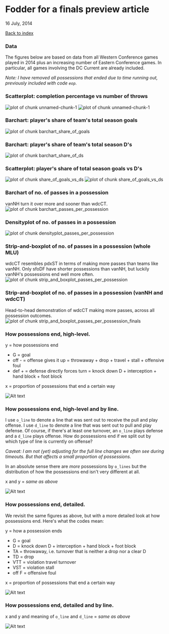 # Fodder for a finals preview article
16 July, 2014  

<a href="index.html">Back to index</a>

### Data

The figures below are based on data from all Western Conference games played in 2014 plus an increasing number of Eastern Conference games. In particular, all games involving the DC Current are already included.

*Note: I have removed all possessions that ended due to time running out, previously included with code `eop`.*

### Scatterplot: completion percentage vs number of throws

![plot of chunk unnamed-chunk-1](./2014-07-16_finals-preview_files/figure-html/unnamed-chunk-11.png) ![plot of chunk unnamed-chunk-1](./2014-07-16_finals-preview_files/figure-html/unnamed-chunk-12.png) 

### Barchart: player's share of team's total season goals
![plot of chunk barchart_share_of_goals](./2014-07-16_finals-preview_files/figure-html/barchart_share_of_goals.png) 

### Barchart: player's share of team's total season D's
![plot of chunk barchart_share_of_ds](./2014-07-16_finals-preview_files/figure-html/barchart_share_of_ds.png) 

### Scatterplot: player's share of total season goals vs D's
![plot of chunk share_of_goals_vs_ds](./2014-07-16_finals-preview_files/figure-html/share_of_goals_vs_ds1.png) ![plot of chunk share_of_goals_vs_ds](./2014-07-16_finals-preview_files/figure-html/share_of_goals_vs_ds2.png) 

### Barchart of no. of passes in a possession
vanNH turn it over more and sooner than wdcCT.
![plot of chunk barchart_passes_per_possession](./2014-07-16_finals-preview_files/figure-html/barchart_passes_per_possession.png) 

### Densityplot of no. of passes in a possession
![plot of chunk densityplot_passes_per_possession](./2014-07-16_finals-preview_files/figure-html/densityplot_passes_per_possession.png) 

### Strip-and-boxplot of no. of passes in a possession (whole MLU)
wdcCT resembles pdxST in terms of making more passes than teams like vanNH. Only sfoDF have shorter possessions than vanNH, but luckily vanNH's possessions end well more often.
![plot of chunk strip_and_boxplot_passes_per_possession](./2014-07-16_finals-preview_files/figure-html/strip_and_boxplot_passes_per_possession.png) 

### Strip-and-boxplot of no. of passes in a possession (vanNH and wdcCT)
Head-to-head demonstration of wdcCT making more passes, across all possession outcomes.
![plot of chunk strip_and_boxplot_passes_per_possession_finals](./2014-07-16_finals-preview_files/figure-html/strip_and_boxplot_passes_per_possession_finals.png) 

### How possessions end, high-level.

y = how possessions end   

  * G = goal
  * off - = offense gives it up = throwaway + drop + travel + stall + offensive foul
  * def + = defense directly forces turn = knock down D + interception + hand block + foot block

x = proportion of possessions that end a certain way

![Alt text](figs/fp_barchart_how_possessions_end_coarse_by_poss_team.png)

### How possessions end, high-level and by line.

I use `o_line` to denote a line that was sent out to receive the pull and play offense. I use `d_line` to denote a line that was sent out to pull and play defense. Of course, if there's at least one turnover, an `o_line` plays defense and a `d_line` plays offense. How do possessions end if we split out by which type of line is currently on offense?

*Caveat: I am not (yet) adjusting for the full line changes we often see during timeouts. But that affects a small proportion of possessions.*

In an absolute sense there are *more* possessions by `o_lines` but the distribution of how the possessions end isn't very different at all.

x and y = *same as above*  

![Alt text](figs/fp_barchart_how_possessions_end_coarse_by_line_and_poss_team.png)

### How possessions end, detailed.

We revisit the same figures as above, but with a more detailed look at how possessions end. Here's what the codes mean:

y = how a possession ends  

  * G = goal
  * D = knock down D + interception + hand block + foot block
  * TA = throwaway, i.e. turnover that is neither a drop nor a clear D
  * TD = drop
  * VTT = violation travel turnover
  * VST = violation stall
  * off F = offensive foul
  
x = proportion of possessions that end a certain way  

![Alt text](figs/fp_barchart_how_possessions_end_detailed_by_poss_team.png)

### How possessions end, detailed and by line.

x and y and meaning of `o_line` and `d_line` = *same as above*  

![Alt text](figs/fp_barchart_how_possessions_end_detailed_by_line_and_poss_team.png)
